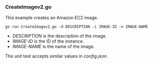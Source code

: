 ### CreateImagev2.go

This example creates an Amazon EC2 image.

`go run CreateImagev2.go -d DESCRIPTION -i IMAGE-ID -n IMAGE-NAME`

- _DESCRIPTION_ is the description of the image.
- _IMAGE-ID_ is the ID of the instance.
- _IMAGE-NAME_ is the name of the image.

The unit test accepts similar values in _config.json_.

